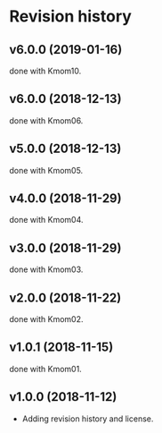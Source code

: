 Revision history
=================
v6.0.0 (2019-01-16)
------------------
done with Kmom10.

v6.0.0 (2018-12-13)
------------------
done with Kmom06.

v5.0.0 (2018-12-13)
------------------
done with Kmom05.

v4.0.0 (2018-11-29)
------------------
done with Kmom04.

v3.0.0 (2018-11-29)
------------------
done with Kmom03.

v2.0.0 (2018-11-22)
------------------
done with Kmom02.

v1.0.1 (2018-11-15)
------------------
done with Kmom01.

v1.0.0 (2018-11-12)
------------------
* Adding revision history and license.
